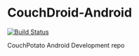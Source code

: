 CouchDroid-Android
==================
[![Build Status](http://jenkins.metrafonic.com/job/CouchDroid-Android/badge/icon)](http://jenkins.metrafonic.com/job/CouchDroid-Android/)

CouchPotato Android Development repo
